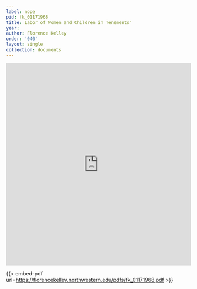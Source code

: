 ```yaml
---
label: nope
pid: fk_01171968
title: Labor of Women and Children in Tenements'
year:
author: Florence Kelley
order: '040'
layout: single
collection: documents
---
```

<iframe src="https://northwestern.app.box.com/embed/s/n95dhlp2z895k3mfkbues3o15suifez6?sortColumn=date&view=list" width="100%" height="550" frameborder="0" allowfullscreen webkitallowfullscreen msallowfullscreen></iframe>


{{< embed-pdf url=https://florencekelley.northwestern.edu/pdfs/fk_01171968.pdf >}}